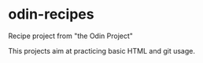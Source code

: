 # odin-recipes

Recipe project from "the Odin Project"

This projects aim at practicing basic HTML and git usage.
